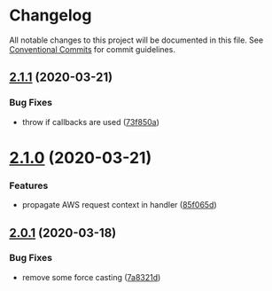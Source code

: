 # Changelog

All notable changes to this project will be documented in this file. See
[Conventional Commits](https://conventionalcommits.org) for commit guidelines.

## [2.1.1](https://github.com/NoxHarmonium/io-ts-serverless-handler/compare/v2.1.0...v2.1.1) (2020-03-21)


### Bug Fixes

* throw if callbacks are used ([73f850a](https://github.com/NoxHarmonium/io-ts-serverless-handler/commit/73f850a6616fea0550b155fd1b84066244560e1c))

# [2.1.0](https://github.com/NoxHarmonium/io-ts-serverless-handler/compare/v2.0.1...v2.1.0) (2020-03-21)


### Features

* propagate AWS request context in handler ([85f065d](https://github.com/NoxHarmonium/io-ts-serverless-handler/commit/85f065d88c0a5e26eaf85aabf6d61013c77f8f51))

## [2.0.1](https://github.com/NoxHarmonium/io-ts-serverless-handler/compare/v2.0.0...v2.0.1) (2020-03-18)


### Bug Fixes

* remove some force casting ([7a8321d](https://github.com/NoxHarmonium/io-ts-serverless-handler/commit/7a8321d678a15fb47008ffdfd76ed35c482aad82))
